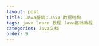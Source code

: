 ```yaml
---
layout: post
title: Java基础：Java 数据结构
tags: java learn 教程 Java基础教程
categories: Java文档
order: 9
---
```

